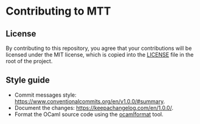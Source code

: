 # Contributing to MTT

## License

By contributing to this repository, you agree that your contributions will be
licensed under the MIT license, which is copied into the [LICENSE][license] file
in the root of the project.

[license]: ./LICENSE

## Style guide

- Commit messages style: https://www.conventionalcommits.org/en/v1.0.0/#summary.
- Document the changes: https://keepachangelog.com/en/1.0.0/.
- Format the OCaml source code using the [ocamlformat](ocamlformat) tool.

[ocamlformat]: https://github.com/ocaml-ppx/ocamlformat
